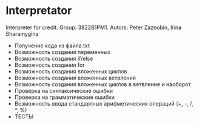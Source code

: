 # Interpretator
Interpreter for credit.
Group: 3822B1PM1. 
Autors: Peter Zaznobin, Irina Sharamygina


-  Получение кода из файла.txt
-  Возможность создания переменных
-  Возможность создания if/else
-  Возможность создания for
-  Возможность создания вложенных циклов
-  Возможность создания вложенных ветвлений
-  Возможность создания вложенных циклов в ветвление и наоборот
-  Проверка на синтаксические ошибки
-  Проверка на грамматические ошибки
-  Возможность ввода стандартных арифметических операций (+, -, /, *, %)
-  ТЕСТЫ
